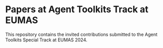# Papers at Agent Toolkits Track at EUMAS 

This repository contains the invited contributions submitted to the Agent Toolkits Special Track at EUMAS 2024.
